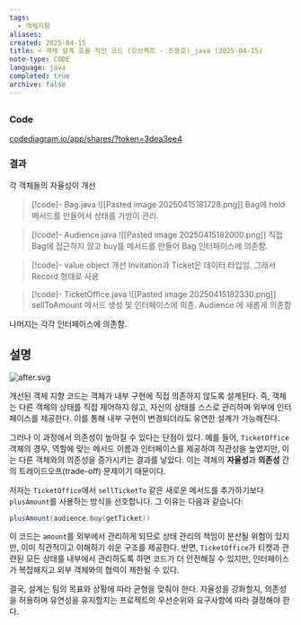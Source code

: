 ```yaml
---
tags:
  - 객체지향
aliases: 
created: 2025-04-15
title: ⌨️ 객체 설계 효율 적인 코드 (오브젝트 - 조용호)_java (2025-04-15)
note-type: CODE
language: java
completed: true
archive: false
---
```



## 

### Code

[codediagram.io/app/shares/?token=3dea3ee4](https://www.codediagram.io/app/shares?token=3dea3ee4)

### 결과

각 객체들의 자율성이 개선


>[!code]- Bag.java
>![[Pasted image 20250415181728.png]]
>Bag에 hold 메서드를 만들어서 상태를 가방이 관리.

>[!code]- Audience.java
>![[Pasted image 20250415182000.png]]
>직접 Bag에 접근하지 않고 buy를 메서드를 만들어 Bag 인터페이스에 의존함.

>[!code]- value object 개선
>Invitation과 Ticket은 데이터 타입임. 그래서 Record 형태로 사용

>[!code]- TicketOffice.java
>![[Pasted image 20250415182330.png]]
>sellToAmount 메서드 생성 및 인터페이스에 의존. Audience 에 새롭게 의존함

나머지는 각각 인터페이스에 의존함.

## 설명

![after.svg](file:///c%3A/programming/java/objects_1/draw/after.svg)



개선된 객체 지향 코드는 객체가 내부 구현에 직접 의존하지 않도록 설계된다. 즉, 객체는 다른 객체의 상태를 직접 제어하지 않고, 자신의 상태를 스스로 관리하며 외부에 인터페이스를 제공한다. 이를 통해 내부 구현이 변경되더라도 유연한 설계가 가능해진다.

그러나 이 과정에서 의존성이 높아질 수 있다는 단점이 있다. 예를 들어, `TicketOffice` 객체의 경우, 역할에 맞는 메서드 이름과 인터페이스를 제공하여 직관성을 높였지만, 이는 다른 객체와의 의존성을 증가시키는 결과를 낳았다. 이는 객체의 **자율성**과 **의존성** 간의 트레이드오프(trade-off) 문제이기 때문이다.

저자는 `TicketOffice`에서 `sellTicketTo` 같은 새로운 메서드를 추가하기보다 `plusAmount`를 사용하는 방식을 선호합니다. 그 이유는 다음과 같습니다:

```java
plusAmount(audience.buy(getTicket))
```

이 코드는 `amount`를 외부에서 관리하게 되므로 상태 관리의 책임이 분산될 위험이 있지만, 이미 직관적이고 이해하기 쉬운 구조를 제공한다. 반면, `TicketOffice`가 티켓과 관련된 모든 상태를 내부에서 관리하도록 하면 코드가 더 안전해질 수 있지만, 인터페이스가 복잡해지고 외부 객체와의 협력이 제한될 수 있다.

결국, 설계는 팀의 목표와 상황에 따라 균형을 맞춰야 한다. 자율성을 강화할지, 의존성을 허용하며 유연성을 유지할지는 프로젝트의 우선순위와 요구사항에 따라 결정해야 한다.
